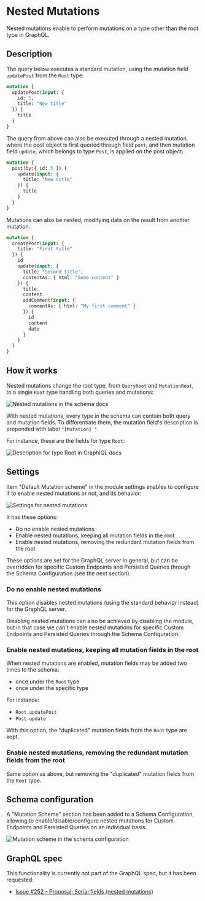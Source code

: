 # Nested Mutations

Nested mutations enable to perform mutations on a type other than the root type in GraphQL.

## Description

The query below executes a standard mutation, using the mutation field `updatePost` from the `Root` type:

```graphql
mutation {
  updatePost(input: {
    id: 5,
    title: "New title"
  }) {
    title
  }
}
```

The query from above can also be executed through a nested mutation, where the post object is first queried through field `post`, and then mutation field `update`, which belongs to type `Post`, is applied on the post object:

```graphql
mutation {
  post(by:{ id: 5 }) {
    update(input: {
      title: "New title"
    }) {
      title
    }
  }
}
```

Mutations can also be nested, modifying data on the result from another mutation:

```graphql
mutation {
  createPost(input: {
    title: "First title"
  }) {
    id
    update(input: {
      title: "Second title",
      contentAs: { html: "Some content" }
    }) {
      title
      content
      addComment(input: {
        commentAs: { html: "My first comment" }
      }) {
        id
        content
        date
      }
    }
  }
}
```

## How it works

Nested mutations change the root type, from `QueryRoot` and `MutationRoot`, to a single `Root` type handling both queries and mutations:

![Nested mutations in the schema docs](../../images/schema-docs-nested-mutation.png)

With nested mutations, every type in the schema can contain both query and mutation fields. To differentiate them, the mutation field's description is prepended with label `"[Mutation] "`.

For instance, these are the fields for type `Root`:

![Description for type `Root` in GraphiQL docs](../../images/mutation-desc-in-graphiql-docs.png)

## Settings

Item "Default Mutation scheme" in the module settings enables to configure if to enable nested mutations or not, and its behavior:

<div class="img-width-1024" markdown=1>

![Settings for nested mutations](../../images/settings-nested-mutations-default.png)

</div>

It has these options:

- Do no enable nested mutations
- Enable nested mutations, keeping all mutation fields in the root
- Enable nested mutations, removing the redundant mutation fields from the root

These options are set for the GraphQL server in general, but can be overridden for specific Custom Endpoints and Persisted Queries through the Schema Configuration (see the next section).

### Do no enable nested mutations

This option disables nested mutations (using the standard behavior instead) for the GraphQL server.

Disabling nested mutations can also be achieved by disabling the module, but in that case we can't enable nested mutations for specific Custom Endpoints and Persisted Queries through the Schema Configuration.

### Enable nested mutations, keeping all mutation fields in the root

When nested mutations are enabled, mutation fields may be added two times to the schema:

- once under the `Root` type
- once under the specific type

For instance:

- `Root.updatePost`
- `Post.update`

With this option, the "duplicated" mutation fields from the `Root` type are kept.

### Enable nested mutations, removing the redundant mutation fields from the root

Same option as above, but removing the "duplicated" mutation fields from the `Root` type.

## Schema configuration

A "Mutation Scheme" section has been added to a Schema Configuration, allowing to enable/disable/configure nested mutations for Custom Endpoints and Persisted Queries on an individual basis.

<div class="img-width-620" markdown=1>

![Mutation scheme in the schema configuration](../../images/schema-configuration-mutation-scheme.png)

</div>

## GraphQL spec

This functionality is currently not part of the GraphQL spec, but it has been requested:

- [Issue #252 - Proposal: Serial fields (nested mutations)](https://github.com/graphql/graphql-spec/issues/252)
